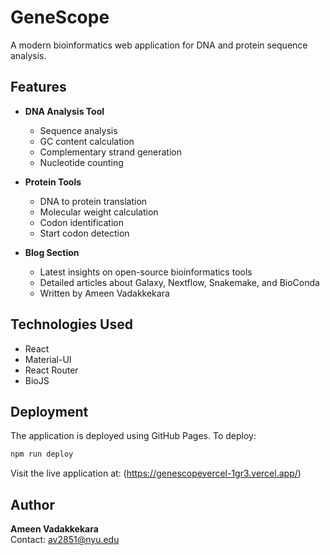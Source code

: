 # GeneScope

A modern bioinformatics web application for DNA and protein sequence analysis.

## Features

- **DNA Analysis Tool**
  - Sequence analysis
  - GC content calculation
  - Complementary strand generation
  - Nucleotide counting

- **Protein Tools**
  - DNA to protein translation
  - Molecular weight calculation
  - Codon identification
  - Start codon detection

- **Blog Section**
  - Latest insights on open-source bioinformatics tools
  - Detailed articles about Galaxy, Nextflow, Snakemake, and BioConda
  - Written by Ameen Vadakkekara

## Technologies Used

- React
- Material-UI
- React Router
- BioJS


## Deployment

The application is deployed using GitHub Pages. To deploy:
```bash
npm run deploy
```

Visit the live application at: (https://genescopevercel-1gr3.vercel.app/)

## Author

**Ameen Vadakkekara**  
Contact: av2851@nyu.edu


